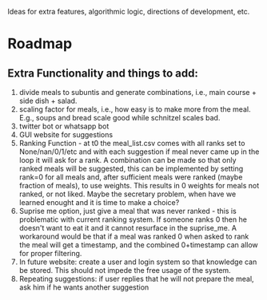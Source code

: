 
Ideas for extra features, algorithmic logic, directions of development, etc.

# Roadmap
## Extra Functionality and things to add:
1. divide meals to subuntis and generate combinations, i.e., main course + side dish + salad.
2. scaling factor for meals, i.e., how easy is to make more from the meal. E.g., soups and bread scale good while schnitzel scales bad.
4. twitter bot or whatsapp bot
5. GUI website for suggestions
6. Ranking Function - at t0 the meal_list.csv comes with all ranks set to None/nan/0/1/etc and with each suggestion if meal never came up in the loop it will ask for a rank. A combination can be made so that only ranked meals will be suggested, this can be implemented by setting rank=0 for all meals and, after sufficient meals were ranked (maybe fraction of meals), to use weights. This results in 0 weights for meals not ranked, or not liked. Maybe the secretary problem, when have we learned enought and it is time to make a choice?
7. Suprise me option, just give a meal that was never ranked - this is problematic with current ranking system. If someone ranks 0 then he doesn't want to eat it and it cannot resurface in the suprise_me. A workaround would be that if a meal was ranked 0 when asked to rank the meal will get a timestamp, and the combined 0+timestamp can allow for proper filtering.
8. In future website: create a user and login system so that knowledge can be stored. This should not impede the free usage of the system.
9. Repeating suggestions: if user replies that he will not prepare the meal, ask him if he wants another suggestion  
